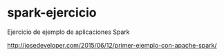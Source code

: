 # spark-ejercicio
Ejercicio de ejemplo de aplicaciones Spark


http://josedeveloper.com/2015/06/12/primer-ejemplo-con-apache-spark/
